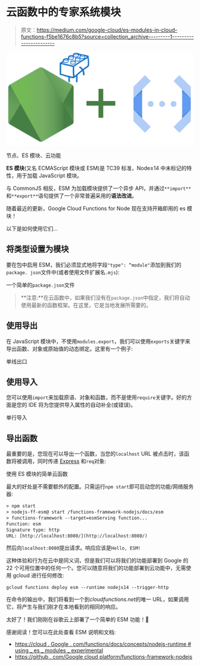 # 云函数中的专家系统模块

> 原文：<https://medium.com/google-cloud/es-modules-in-cloud-functions-f5be1676c8b5?source=collection_archive---------1----------------------->

![](img/c6b1ccd4d609582bfafa485ca67807a5.png)

节点、ES 模块、云功能

**ES 模块**(又名 ECMAScript 模块或 ESM)是 TC39 标准，Node≥14 中未标记的特性，用于加载 JavaScript 模块。

与 CommonJS 相反，ESM 为加载模块提供了一个异步 API，并通过`**import**`和`**export**`语句提供了一个非常普遍采用的**语法改进**。

随着最近的更新，Google Cloud Functions for Node 现在支持开箱即用的 es 模块！

以下是如何使用它们…

## 将类型设置为模块

要在包中启用 ESM，我们必须显式地将字段`"type": “module"`添加到我们的`package. json`文件中(或者使用文件扩展名`.mjs`):

一个简单的`package.json`文件

> **注意:**在云函数中，如果我们没有在`package.json`中指定，我们将自动使用最新的函数框架。在这里，它是当地发展所需要的。

## 使用导出

在 JavaScript 模块中，不使用`modules.export`，我们可以使用`exports`关键字来导出函数、对象或原始值的动态绑定。这里有一个例子:

单线出口

## 使用导入

您可以使用`import`来加载原语、对象和函数，而不是使用`require`关键字。好的方面是您的 IDE 将为您提供导入属性的自动补全(或错误)。

单行导入

## 导出函数

最重要的是，您现在可以导出一个函数，当您的`localhost` URL 被点击时，该函数将被调用，同时传递 [Express](https://expressjs.com/en/api.html) 和`req`对象:

使用 ES 模块的简单云函数

最大的好处是不需要额外的配置。只需运行`npm start`即可启动您的功能/网络服务器:

```
> npm start
> nodejs-ff-esm@ start /functions-framework-nodejs/docs/esm
> functions-framework --target=esmServing function...
Function: esm
Signature type: http
URL: [http://localhost:8080/](http://localhost:8080/)
```

然后向`localhost:8080`提出请求。响应应该是`Hello, ESM!`

这种体验和行为在云中是同义词，但是我们可以将我们的功能部署到 Google 的 22 个可用位置中的任何一个。您可以随意将我们的功能部署到云功能中，无需使用 gcloud 进行任何修改:

```
gcloud functions deploy esm --runtime nodejs14 --trigger-http
```

在命令的输出中，我们将看到一个到*cloudfunctions.net*的唯一 URL，如果调用它，将产生与我们刚才在本地看到的相同的响应。

太好了！我们刚刚在谷歌云上部署了一个简单的 ESM 功能！🎉

感谢阅读！您可以在此处查看 ESM 说明和文档:

*   [https://cloud . Google . com/functions/docs/concepts/nodejs-runtime # using _ es _ modules _ experimental](https://cloud.google.com/functions/docs/concepts/nodejs-runtime#using_es_modules_experimental)
*   [https://github . com/Google cloud platform/functions-framework-nodejs](https://github.com/GoogleCloudPlatform/functions-framework-nodejs/tree/master/docs)